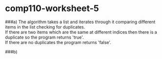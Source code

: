 # comp110-worksheet-5

###a)
The algorithm takes a list and iterates through it comparing different items in the list checking for duplicates.  
If there are two items which are the same at different indices then there is a duplicate so the program returns 'true'.  
If there are no duplicates the program returns 'false'.  

###b)
